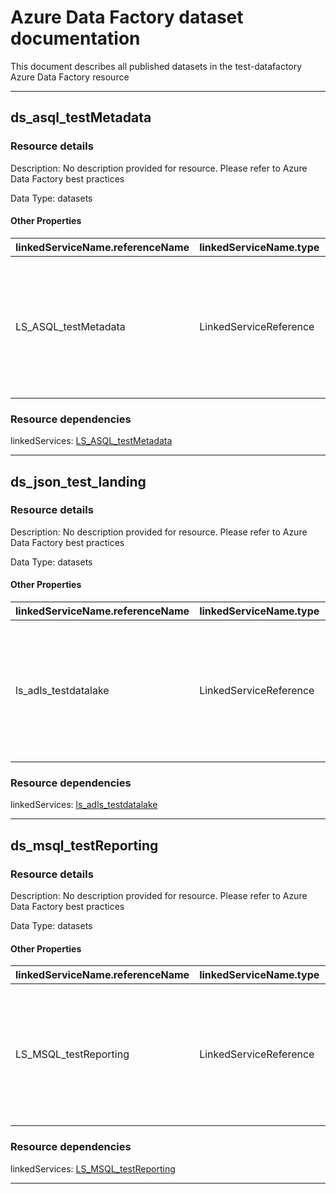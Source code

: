 # Azure Data Factory dataset documentation

This document describes all published datasets in the test-datafactory Azure Data Factory resource

---

## ds_asql_testMetadata

### Resource details

Description: No description provided for resource. Please refer to Azure Data Factory best practices

Data Type: datasets

#### Other Properties

linkedServiceName.referenceName | linkedServiceName.type | annotations | type | schema | typeProperties | description
------------------------------- | ---------------------- | ----------- | ---- | ------ | -------------- | -----------
LS_ASQL_testMetadata            | LinkedServiceReference | System.Object[] | AzureSqlTable | System.Object[] |                | No description provided for resource. Please refer to Azure Data Factory best practices

### Resource dependencies

linkedServices: [LS_ASQL_testMetadata](linkedServices.md#ls\_asql\_testmetadata)

---

## ds_json_test_landing

### Resource details

Description: No description provided for resource. Please refer to Azure Data Factory best practices

Data Type: datasets

#### Other Properties

linkedServiceName.referenceName | linkedServiceName.type | parameters.tablename.type | parameters.extractdate.type | annotations | type | typeProperties.location.type | typeProperties.location.fileName.value | typeProperties.location.fileName.type | typeProperties.location.folderPath.value | typeProperties.location.folderPath.type | typeProperties.location.fileSystem | schema.type | schema.properties.commitInfo.type | schema.properties.commitInfo.properties.timestamp | schema.properties.commitInfo.properties.userId | schema.properties.commitInfo.properties.userName | schema.properties.commitInfo.properties.operation | schema.properties.commitInfo.properties.operationParameters | schema.properties.commitInfo.properties.notebook | schema.properties.commitInfo.properties.clusterId | schema.properties.commitInfo.properties.isolationLevel | schema.properties.commitInfo.properties.isBlindAppend | schema.properties.protocol.type | schema.properties.protocol.properties.minReaderVersion | schema.properties.protocol.properties.minWriterVersion | schema.properties.metaData.type | schema.properties.metaData.properties.id | schema.properties.metaData.properties.format | schema.properties.metaData.properties.schemaString | schema.properties.metaData.properties.partitionColumns | schema.properties.metaData.properties.configuration | schema.properties.metaData.properties.createdTime | schema.properties.add.type | schema.properties.add.properties.path | schema.properties.add.properties.partitionValues | schema.properties.add.properties.size | schema.properties.add.properties.modificationTime | schema.properties.add.properties.dataChange | schema.properties.add.properties.stats | description
------------------------------- | ---------------------- | ------------------------- | --------------------------- | ----------- | ---- | ---------------------------- | -------------------------------------- | ------------------------------------- | ---------------------------------------- | --------------------------------------- | ---------------------------------- | ----------- | --------------------------------- | ------------------------------------------------- | ---------------------------------------------- | ------------------------------------------------ | ------------------------------------------------- | ----------------------------------------------------------- | ------------------------------------------------ | ------------------------------------------------- | ------------------------------------------------------ | ----------------------------------------------------- | ------------------------------- | ------------------------------------------------------ | ------------------------------------------------------ | ------------------------------- | ---------------------------------------- | -------------------------------------------- | -------------------------------------------------- | ------------------------------------------------------ | --------------------------------------------------- | ------------------------------------------------- | -------------------------- | ------------------------------------- | ------------------------------------------------ | ------------------------------------- | ------------------------------------------------- | ------------------------------------------- | -------------------------------------- | -----------
ls_adls_testdatalake            | LinkedServiceReference | string                    | string                      | System.Object[] | Json | AzureBlobFSLocation          | @{dataset().tablename}_@{dataset().extractdate}.json | Expression                            | test/landing/test/full/@{dataset().tablename} | Expression                              | sandboxes                          | object      | object                            | @{type=integer}                                   | @{type=string}                                 | @{type=string}                                   | @{type=string}                                    | @{type=object; properties=}                                 | @{type=object; properties=}                      | @{type=string}                                    | @{type=string}                                         | @{type=boolean}                                       | object                          | @{type=integer}                                        | @{type=integer}                                        | object                          | @{type=string}                           | @{type=object; properties=}                  | @{type=string}                                     | @{type=array}                                          | @{type=object}                                      | @{type=integer}                                   | object                     | @{type=string}                        | @{type=object}                                   | @{type=integer}                       | @{type=integer}                                   | @{type=boolean}                             | @{type=string}                         | No description provided for resource. Please refer to Azure Data Factory best practices

### Resource dependencies

linkedServices: [ls_adls_testdatalake](linkedServices.md#ls\_adls\_testdatalake)

---

## ds_msql_testReporting

### Resource details

Description: No description provided for resource. Please refer to Azure Data Factory best practices

Data Type: datasets

#### Other Properties

linkedServiceName.referenceName | linkedServiceName.type | linkedServiceName.parameters.DatabaseName.value | linkedServiceName.parameters.DatabaseName.type | parameters.tablename.type | parameters.schemaname.type | parameters.databasename.type | annotations | type | schema | typeProperties.schema.value | typeProperties.schema.type | typeProperties.table.value | typeProperties.table.type | description
------------------------------- | ---------------------- | ----------------------------------------------- | ---------------------------------------------- | ------------------------- | -------------------------- | ---------------------------- | ----------- | ---- | ------ | --------------------------- | -------------------------- | -------------------------- | ------------------------- | -----------
LS_MSQL_testReporting           | LinkedServiceReference | @dataset().databasename                         | Expression                                     | string                    | string                     | string                       | System.Object[] | SqlServerTable | System.Object[] | @dataset().schemaname       | Expression                 | @dataset().tablename       | Expression                | No description provided for resource. Please refer to Azure Data Factory best practices

### Resource dependencies

linkedServices: [LS_MSQL_testReporting](linkedServices.md#ls\_msql\_testreporting)

---
